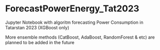 # ForecastPowerEnergy_Tat2023
Jupyter Notebook with algoritm forecasting Power Consumption in Tatarstan 2023 (XGBoost only)

More ensemble methods (CatBoost, AdaBoost, RandomForest & etc) are planned to be added in the future